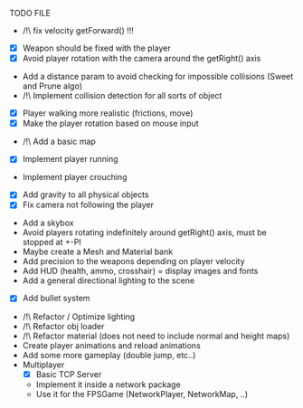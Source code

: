 TODO FILE 

- /!\ fix velocity getForward() !!!
- [X] Weapon should be fixed with the player
- [X] Avoid player rotation with the camera around the getRight() axis
- Add a distance param to avoid checking for impossible collisions (Sweet and Prune algo)
- /!\ Implement collision detection for all sorts of object
- [X] Player walking more realistic (frictions, move)
- [X] Make the player rotation based on mouse input
- /!\ Add a basic map
- [X] Implement player running
- Implement player crouching
- [X] Add gravity to all physical objects
- [X] Fix camera not following the player
- Add a skybox
- Avoid players rotating indefinitely around getRight() axis, must be stopped at +-PI
- Maybe create a Mesh and Material bank
- Add precision to the weapons depending on player velocity
- Add HUD (health, ammo, crosshair) = display images and fonts
- Add a general directional lighting to the scene
- [X] Add bullet system
- /!\ Refactor / Optimize lighting
- /!\ Refactor obj loader
- /!\ Refactor material (does not need to include normal and height maps)
- Create player animations and reload animations
- Add some more gameplay (double jump, etc..)
- Multiplayer
    - [X] Basic TCP Server
    - Implement it inside a network package
    - Use it for the FPSGame (NetworkPlayer, NetworkMap, ..)
